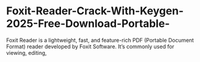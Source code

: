 # Foxit-Reader-Crack-With-Keygen-2025-Free-Download-Portable-
Foxit Reader is a lightweight, fast, and feature-rich PDF (Portable Document Format) reader developed by Foxit Software. It’s commonly used for viewing, editing, 
